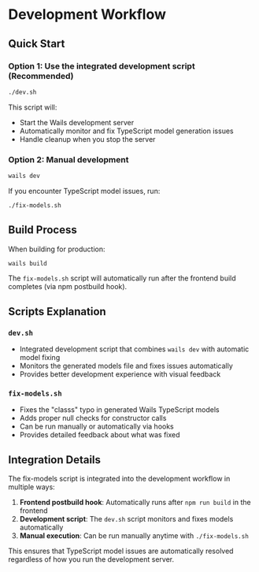 # Development Workflow

## Quick Start

### Option 1: Use the integrated development script (Recommended)
```bash
./dev.sh
```
This script will:
- Start the Wails development server
- Automatically monitor and fix TypeScript model generation issues
- Handle cleanup when you stop the server

### Option 2: Manual development
```bash
wails dev
```
If you encounter TypeScript model issues, run:
```bash
./fix-models.sh
```

## Build Process

When building for production:
```bash
wails build
```
The `fix-models.sh` script will automatically run after the frontend build completes (via npm postbuild hook).

## Scripts Explanation

### `dev.sh`
- Integrated development script that combines `wails dev` with automatic model fixing
- Monitors the generated models file and fixes issues automatically
- Provides better development experience with visual feedback

### `fix-models.sh`
- Fixes the "classs" typo in generated Wails TypeScript models
- Adds proper null checks for constructor calls
- Can be run manually or automatically via hooks
- Provides detailed feedback about what was fixed

## Integration Details

The fix-models script is integrated into the development workflow in multiple ways:

1. **Frontend postbuild hook**: Automatically runs after `npm run build` in the frontend
2. **Development script**: The `dev.sh` script monitors and fixes models automatically
3. **Manual execution**: Can be run manually anytime with `./fix-models.sh`

This ensures that TypeScript model issues are automatically resolved regardless of how you run the development server.